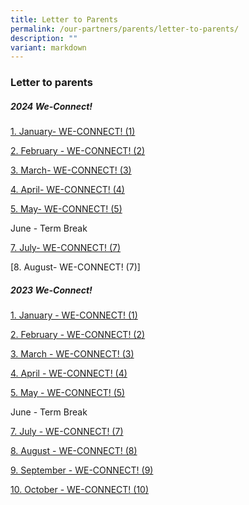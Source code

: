 ```yaml
---
title: Letter to Parents
permalink: /our-partners/parents/letter-to-parents/
description: ""
variant: markdown
---
```

### **Letter to parents**
##### **2024 We-Connect!**
[1. January- WE-CONNECT! (1)](/files/Letters%20to%20Parents/2024/2024_WE_CONNECT__1.pdf)

[2. February - WE-CONNECT! (2)](/files/WE_CONNECT___2_.pdf)

[3. March- WE-CONNECT! (3)](/files/WECONNECT___3__2024.pdf)

[4. April- WE-CONNECT! (4)](/files/WE_CONNECT___4__2024.pdf)

[5. May- WE-CONNECT! (5)](/files/WE_CONNECT___5__2024.pdf) 

June - Term Break <br>

[7. July- WE-CONNECT! (7)](/files/WE_CONNECT___7__2024.pdf)

[8. August- W[](/files/WE_CONNECT___8__2024.pdf)E-CONNECT! (7)]

##### **2023 We-Connect!**
[1. January - WE-CONNECT! (1)](/files/Letters%20to%20Parents/2023/WE-CONNECT%201_final.pdf)

[2. February - WE-CONNECT! (2)](/files/Letters%20to%20Parents/2023/2023%20WE-CONNECT%202.pdf)

[3. March - WE-CONNECT! (3)](/files/Letters%20to%20Parents/2023/WECONNECT%203%202023_%20final.pdf)

[4. April - WE-CONNECT! (4)](/files/we-connect!%20(4)_%20final.pdf)

[5. May - WE-CONNECT! (5)](/files/we_connect!%20(5)_%202023.pdf)

June - Term Break <br>

[7. July - WE-CONNECT! (7)](/files/we-connect!%20(7)%202023_staff.pdf)

[8. August - WE-CONNECT! (8)](/files/WE-CONNECT!%20(8)%202023_Final%20(4).pdf)

[9. September - WE-CONNECT! (9)](/files/we-connect%20(9)%202023%20(002).pdf)

[10. October - WE-CONNECT! (10)](/files/we-connect%20(10)%202023%20final%20copy%20(2).pdf)